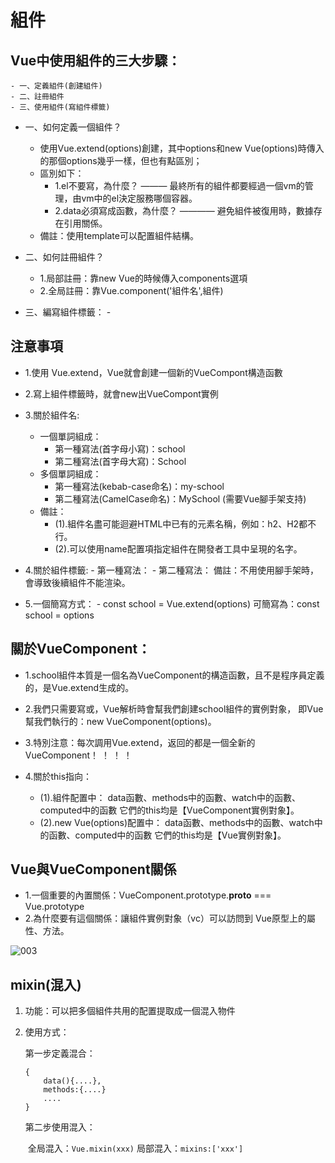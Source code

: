 # 組件

## Vue中使用組件的三大步驟：
	- 一、定義組件(創建組件)
	- 二、註冊組件
	- 三、使用組件(寫組件標籤)

- 一、如何定義一個組件？
	- 使用Vue.extend(options)創建，其中options和new Vue(options)時傳入的那個options幾乎一樣，但也有點區別；
	- 區別如下：
		- 1.el不要寫，為什麼？ ——— 最終所有的組件都要經過一個vm的管理，由vm中的el決定服務哪個容器。
		- 2.data必須寫成函數，為什麼？ ———— 避免組件被復用時，數據存在引用關係。
	- 備註：使用template可以配置組件結構。

- 二、如何註冊組件？
	- 1.局部註冊：靠new Vue的時候傳入components選項
	- 2.全局註冊：靠Vue.component('組件名',組件)

- 三、編寫組件標籤：
	-<school></school>


## 注意事項
- 1.使用 Vue.extend，Vue就會創建一個新的VueCompont構造函數
- 2.寫上組件標籤時，就會new出VueCompont實例
- 3.關於組件名:
	- 一個單詞組成：
		- 第一種寫法(首字母小寫)：school
		- 第二種寫法(首字母大寫)：School
	- 多個單詞組成：
		- 第一種寫法(kebab-case命名)：my-school
		- 第二種寫法(CamelCase命名)：MySchool (需要Vue腳手架支持)
	- 備註：
		- (1).組件名盡可能迴避HTML中已有的元素名稱，例如：h2、H2都不行。
		- (2).可以使用name配置項指定組件在開發者工具中呈現的名字。

- 4.關於組件標籤:
		- 第一種寫法：<school></school>
		- 第二種寫法：<school/>
		備註：不用使用腳手架時，<school/>會導致後續組件不能渲染。

- 5.一個簡寫方式：
		- const school = Vue.extend(options) 可簡寫為：const school = options

## 關於VueComponent：

- 1.school組件本質是一個名為VueComponent的構造函數，且不是程序員定義的，是Vue.extend生成的。

- 2.我們只需要寫<school/>或<school></school>，Vue解析時會幫我們創建school組件的實例對象，
	即Vue幫我們執行的：new VueComponent(options)。

- 3.特別注意：每次調用Vue.extend，返回的都是一個全新的VueComponent！ ！ ！ ！

- 4.關於this指向：
	- (1).組件配置中：
				data函數、methods中的函數、watch中的函數、computed中的函數 它們的this均是【VueComponent實例對象】。
	- (2).new Vue(options)配置中：
				data函數、methods中的函數、watch中的函數、computed中的函數 它們的this均是【Vue實例對象】。

## Vue與VueComponent關係
- 1.一個重要的內置關係：VueComponent.prototype.__proto__ === Vue.prototype
- 2.為什麼要有這個關係：讓組件實例對象（vc）可以訪問到 Vue原型上的屬性、方法。


![003](img/3.png)


## mixin(混入)

1. 功能：可以把多個組件共用的配置提取成一個混入物件

2. 使用方式：

    第一步定義混合：

    ```
    {
        data(){....},
        methods:{....}
        ....
    }
    ```

    第二步使用混入：

    ​	全局混入：```Vue.mixin(xxx)```
    ​	局部混入：```mixins:['xxx']	```